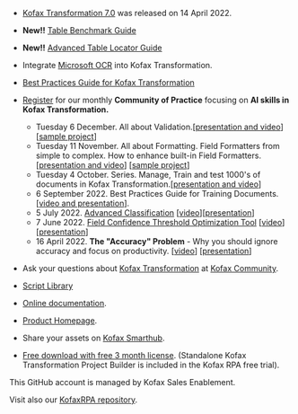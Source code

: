 * [Kofax Transformation 7.0](https://github.com/KofaxTransformation/KT-7.0) was released on 14 April 2022.
* **New!!** [Table Benchmark Guide](/KTScripts/Table_Benchmark.md)
* **New!!** [Advanced Table Locator Guide](/KTScripts/Tables_AdvancedTableLocatorGuideForKTA.md)
* Integrate [Microsoft OCR](https://github.com/KofaxTransformation/MicrosoftOCR/) into Kofax Transformation.

* [Best Practices Guide for Kofax Transformation](https://github.com/KofaxTransformation/Kofax-Transformation-Best-Practices)
* [Register](https://cvent.me/Y7gqWA) for our monthly  **Community of Practice** focusing on **AI skills in Kofax Transformation.**
   * Tuesday 6 December. All about Validation.[[presentation and video](https://kofax.app.bigtincan.com/lshare/7bNLAVl4OWaYqyZ3eR9r8jGfPcZURgMXpJoGkm65w1Q0vxzP2n)] [[sample project](https://github.com/KofaxTransformation/KTScripts/raw/master/Validation.7z)]
   * Tuesday 11 November. All about Formatting. Field Formatters from simple to complex. How to enhance built-in Field Formatters.[[presentation and video](https://kofax.app.bigtincan.com/lshare/0yM3m6XZokwa4evnprJA8d0f9h4Uy82YjKl1LqPQ7Gbd9V5DNz)] [[sample project](https://github.com/KofaxTransformation/KTScripts/raw/master/Formatting.7z)]
   * Tuesday 4 October.  Series. Manage, Train and test 1000's of documents in Kofax Transformation.[[presentation and video](https://kofax.app.bigtincan.com/lshare/lWvwm6qzXx41kPGRj9VMEk3fPhvF2E3ne0QyKpNr527ZDYaoAd)]
   * 6 September 2022. Best Practices Guide for Training Documents. [[video and presentation](https://kofax.app.bigtincan.com/lshare/lWvwm6qzXx41kPGRj9VMEkXt5i9UXB3ne0QyKpNr527ZDYaoAd)].
   * 5 July 2022. [Advanced Classification](https://github.com/KofaxTransformation/KTScripts/blob/master/Custom%20Classification.md) [[video](https://kofax.app.bigtincan.com/pfiles/eo57XKl2mjWQrYwZRBnWibhoUwhVcrt58O4dDkJP1AzvnaGx0y/f/1040349747)][[presentation](https://kofax.app.bigtincan.com/pfiles/eo57XKl2mjWQrYwZRBnWibhoUwhVcrt58O4dDkJP1AzvnaGx0y/f/1040349748)]
   * 7 June 2022. [Field Confidence Threshold Optimization Tool](https://github.com/KofaxTransformation/ThresholdOptimizer) [[video](https://kofax.app.bigtincan.com/pfiles/w2kZv90yNLODdMVXA819iyhVcWtxCmCk8zPjG35nramlRpWeoY/f/1039908450)][[presentation](https://kofax.app.bigtincan.com/pfiles/w2kZv90yNLODdMVXA819iyhVcWtxCmCk8zPjG35nramlRpWeoY/f/1039908451)]
   * 16 April 2022. **The "Accuracy" Problem** - Why you should ignore accuracy and focus on productivity. [[video](https://kofax.app.bigtincan.com/pfiles/QNb0pzmX1Ov6oPrWVEmZiQhrhLijFlhzBGDyxjYan95Ldl27Kk/f/1039876035)] [[presentation](https://kofax.app.bigtincan.com/pfiles/QNb0pzmX1Ov6oPrWVEmZiQhrhLijFlhzBGDyxjYan95Ldl27Kk/f/1039876036)]

* Ask your questions about [Kofax Transformation](https://community.kofax.com/s/topic/0TO3m000000IznVGAS/transformation?language=en_US) at [Kofax Community](https://community.kofax.com).
* [Script Library](https://github.com/KofaxTransformation/KTScripts#readme)
* [Online documentation](https://docshield.kofax.com/Portal/Products/en_US/KTM/7.0.0-hyanwr9123/KTM.htm).
* [Product Homepage](https://www.kofax.com/products/transformation).
* Share your assets on [Kofax Smarthub](https://smarthub.kofax.com/).
* [Free download with free 3 month license](https://www.kofax.com/products/rpa/rpa-free-trial). (Standalone Kofax Transformation Project Builder is included in the Kofax RPA free trial).

This GitHub account is managed by Kofax Sales Enablement.

Visit also our [KofaxRPA repository](https://github.com/KofaxRPA).
